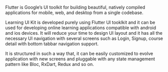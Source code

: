 Flutter is Google’s UI toolkit for building beautiful, natively compiled applications for mobile, web, and desktop from a single codebase.

Learning UI Kit is developed purely using Flutter UI tooklkit and it can be used for developing online learning applications compatible with android and ios devices. It will reduce your time to design UI layout and it has all the necessary UI navigation with several screens such as Login, Signup, course detail with bottom tabbar navigation support. 

It is structured in such a way that, it can be easily customized to evolve application with new screens and pluggable with any state management pattern like Bloc, RxDart, Redux and so on.